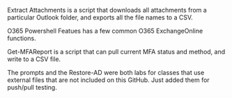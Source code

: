 Extract Attachments is a script that downloads all attachments from a particular Outlook folder, and exports all the file names to a CSV.

O365 Powershell Featues has a few common O365 ExchangeOnline functions.

Get-MFAReport is a script that can pull current MFA status and method, and write to a CSV file.

The prompts and the Restore-AD were both labs for classes that use external files that are not included on this GitHub.
Just added them for push/pull testing.
